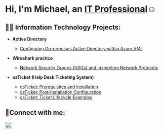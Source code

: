 <h1>Hi, I'm Michael, an <a href="https://linkedin.com/in/michael-lazenby1">IT Professional</a>☺</h1>

<h2>👨‍💻 Information Technology Projects:</h2>

- <b>Active Directory</b>
  - [Configuring On-premises Active Directory within Azure VMs](https://github.com/michael-lazenby/configure-ad)

- <b>Wireshark practice</b>
  - [Network Security Groups (NSGs) and Inspecting Network Protocols](https://github.com/michael-lazenby/azure-network-protocols)

- <b>osTicket (Help Desk Ticketing System)</b>
  - [osTicket: Prerequisites and Installation](https://github.com/michael-lazenby/osticket-prereqs)
  - [osTicket: Post-Installation Configuration](https://github.com/michael-lazenby/post-install-config)
  - [osTicket: Ticket Lifecycle Examples](https://github.com/michael-lazenby/ticket-lifecycle)


<h2>🤳Connect with me:</h2>


[<img align="left" alt="Michael | LinkedIn" width="22px" src="https://cdn.jsdelivr.net/npm/simple-icons@v3/icons/linkedin.svg" />][linkedin]



[linkedin]: https://linkedin.com/in/michael-lazenby1
